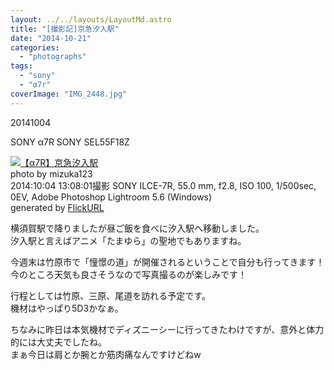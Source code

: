 ```yaml
---
layout: ../../layouts/LayoutMd.astro
title: "[撮影記]京急汐入駅"
date: "2014-10-21"
categories: 
  - "photographs"
tags: 
  - "sony"
  - "α7r"
coverImage: "IMG_2448.jpg"
---
```


20141004

SONY α7R SONY SEL55F18Z

[![【α7R】京急汐入駅](/wp/images/14951696574_04e505bc65_b.jpg)](https://www.flickr.com/photos/mizuka123/14951696574/sizes/l/ "京急汐入駅")  
photo by mizuka123  
2014:10:04 13:08:01撮影 SONY ILCE-7R, 55.0 mm, f2.8, ISO 100, 1/500sec, 0EV, Adobe Photoshop Lightroom 5.6 (Windows)  
generated by [FlickURL](https://itunes.apple.com/jp/app/flickurl/id817330241?mt=8)

横須賀駅で降りましたが昼ご飯を食べに汐入駅へ移動しました。  
汐入駅と言えばアニメ「たまゆら」の聖地でもありますね。

今週末は竹原市で「憧憬の道」が開催されるということで自分も行ってきます！  
今のところ天気も良さそうなので写真撮るのが楽しみです！

行程としては竹原、三原、尾道を訪れる予定です。  
機材はやっぱり5D3かなぁ。

ちなみに昨日は本気機材でディズニーシーに行ってきたわけですが、意外と体力的には大丈夫でしたね。  
まぁ今日は肩とか腕とか筋肉痛なんですけどねw
